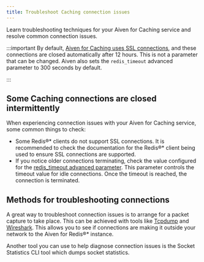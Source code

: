 ```yaml
---
title: Troubleshoot Caching connection issues
---
```


Learn troubleshooting techniques for your Aiven for Caching service and resolve common connection issues.

:::important
By default,
[Aiven for Caching uses SSL connections](/docs/products/caching/howto/manage-ssl-connectivity),
and these connections are closed automatically after 12 hours. This is not a parameter
that can be changed. Aiven also sets the `redis_timeout` advanced parameter to
300 seconds by default.

:::
## Some Caching connections are closed intermittently

When experiencing connection issues with your Aiven for Caching service, some common
things to check:

- Some Redis®* clients do not support SSL connections. It is recommended to check the
  documentation for the Redis®* client being used to ensure SSL connections
  are supported.
- If you notice older connections terminating, check the value configured for the
  [redis_timeout advanced parameter](/docs/products/caching/reference/advanced-params).
  This parameter controls the timeout value for idle connections. Once the timeout is
  reached, the connection is terminated.

## Methods for troubleshooting connections

A great way to troubleshoot connection issues is to arrange for a packet
capture to take place. This can be achieved with tools like
[Tcpdump](https://www.tcpdump.org/) and
[Wireshark](https://www.wireshark.org/). This allows you to see if
connections are making it outside your network to the Aiven for Redis®\*
instance.

Another tool you can use to help diagnose connection issues is the
Socket Statistics CLI tool which dumps socket statistics.
